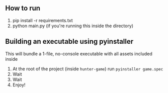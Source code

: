 ## How to run

1. pip install -r requirements.txt
2. python main.py (if you're running this inside the directory)

## Building an executable using pyinstaller
This will bundle a 1-file, no-console executable with all assets included inside

1. At the root of the project (inside `hunter-game`) run `pyinstaller game.spec`
2. Wait
3. Wait
4. Enjoy!